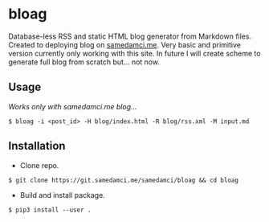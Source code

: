 # bloag

Database-less RSS and static HTML blog generator from Markdown files.
Created to deploying blog on [samedamci.me](https://samedamci.me/blog).
Very basic and primitive version currently only working with this site.
In future I will create scheme to generate full blog from scratch but... not now.

## Usage
*Works only with samedamci.me blog...*
```
$ bloag -i <post_id> -H blog/index.html -R blog/rss.xml -M input.md
```

## Installation
+ Clone repo.
```
$ git clone https://git.samedamci.me/samedamci/bloag && cd bloag
```
+ Build and install package.
```
$ pip3 install --user .
```
